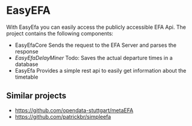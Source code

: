 # EasyEFA
With EasyEfa you can easily access the publicly accessible EFA Api. The project contains the following components:

- EasyEfaCore
Sends the request to the EFA Server and parses the response
- *EasyEfaDelayMiner*
Todo: Saves the actual departure times in a database
- EasyEfa
Provides a simple rest api to easily get information about the timetable

## Similar projects
- https://github.com/opendata-stuttgart/metaEFA
- https://github.com/patrickbr/simpleefa
